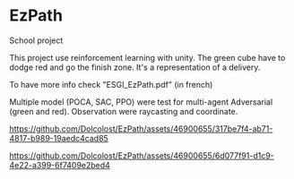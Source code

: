 # EzPath
 School project

This project use reinforcement learning with unity.
The green cube have to dodge red and go the finish zone.
It's a representation of a delivery.

To have more info check "ESGI_EzPath.pdf" (in french)

Multiple model (POCA, SAC, PPO) were test for multi-agent Adversarial (green and red).
Observation were raycasting and coordinate.

https://github.com/Dolcolost/EzPath/assets/46900655/317be7f4-ab71-4817-b989-19aedc4cad85



https://github.com/Dolcolost/EzPath/assets/46900655/6d077f91-d1c9-4e22-a399-6f7409e2bed4

